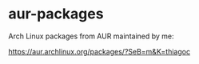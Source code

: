 aur-packages
============

Arch Linux packages from AUR maintained by me:

https://aur.archlinux.org/packages/?SeB=m&K=thiagoc
